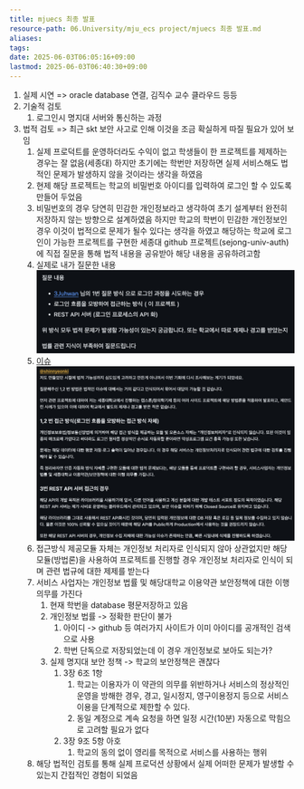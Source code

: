 ```yaml
---
title: mjuecs 최종 발표
resource-path: 06.University/mju_ecs project/mjuecs 최종 발표.md
aliases:
tags:
date: 2025-06-03T06:05:16+09:00
lastmod: 2025-06-03T06:40:30+09:00
---
```

1. 실제 시연 => oracle database 연결, 김직수 교수 클라우드 등등
2. 기술적 검토
	1. 로그인시 명지대 서버와 통신하는 과정
3. 법적 검토 => 최근 skt 보안 사고로 인해 이것을 조금 확실하게 따질 필요가 있어 보임
	1. 실제 프로덕트를 운영하더라도 수익이 없고 학생들이 한 프로젝트를 제제하는 경우는 잘 없음(세종대) 하지만 초기에는 학번만 저장하면 실제 서비스해도 법적인 문제가 발생하지 않을 것이라는 생각을 하였음
	2. 현제 해당 프로젝트는 학교의 비밀번호 아이디를 입력하여 로그인 할 수 있도록 만들어 두었음
	3. 비밀번호의 경우 당연히 민감한 개인정보라고 생각하여 초기 설계부터 완전히 저장하지 않는 방향으로 설계하였음 하지만 학교의 학번이 민감한 개인정보인 경우 이것이 법적으로 문제가 될수 있다는 생각을 하였고 해당하는 학교에 로그인이 가능한 프로젝트를 구현한 세종대 github 프로젝트(sejong-univ-auth) 에 직접 질문을 통해 법적 내용을 공유받아 해당 내용을 공유하려고함
	4. 실제로 내가 질문한 내용![](../../08.media/20250602150647-1748846267271-image.png)
	5. [이슈](https://github.com/iml1111/sejong-univ-auth/issues/21)![](../../08.media/20250602150621-1748846301131-image.png)
	6. 접근방식 제공모듈 자체는 개인정보 처리자로 인식되지 않아 상관없지만 해당 모듈(방법론)을 사용하여 프로젝트를 진행할 경우 개인정보 처리자로 인식이 되며 관련 법규에 대한 제제를 받는다
	7. 서비스 사업자는 개인정보 법률 및 해당대학교 이용약관 보안정책에 대한 이행의무를 가진다
		1. 현재 학번을 database 평문저장하고 있음
		2. 개인정보 법률 -> 정확한 판단이 불가
			1. 아이디 -> github  등 여러가지 사이트가 이미 아이디를 공개적인 검색으로 사용
			2. 학번 단독으로 저장되었는데 이 경우 개인정보로 보아도 되는가?
		3.  실제 명지대 보안 정책 -> 학교의 보안정책은 괜찮다
			1. 3장 6조 1항 
				1. 학교는 이용자가 이 약관의 의무를 위반하거나 서비스의 정상적인 운영을 방해한 경우, 경고, 일시정지, 영구이용정지 등으로 서비스 이용을 단계적으로 제한할 수 있다.
				2. 동일 계정으로 계속 요청을 하면 일정 시간(10분) 자동으로 막힘으로 고려할 필요가 없다
			2.  3장 9조 5항 아호
				1. 학교의 동의 없이 영리를 목적으로 서비스를 사용하는 행위
	8. 해당 법적인 검토를 통해 실제 프로덕션 상황에서 실제 어떠한 문제가 발생할 수 있는지 간접적인 경험이 되었음